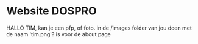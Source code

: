 # Website DOSPRO
 HALLO TIM,
 kan je een pfp, of foto. in de /images folder van jou doen met de naam 'tim.png'? 
 is voor de about page
